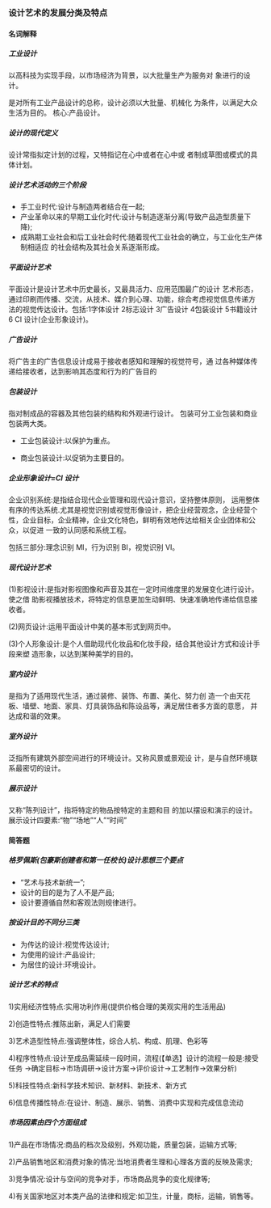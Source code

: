 ### 设计艺术的发展分类及特点

#### 名词解释

##### 工业设计

以高科技为实现手段，以市场经济为背景，以大批量生产为服务对 象进行的设计。

是对所有工业产品设计的总称，设计必须以大批量、机械化 为条件，以满足大众生活为目的。 核心:产品设计。

##### 设计的现代定义

设计常指拟定计划的过程，又特指记在心中或者在心中或 者制成草图或模式的具体计划。

##### 设计艺术活动的三个阶段

* 手工业时代:设计与制造两者结合在一起; 
* 产业革命以来的早期工业化时代:设计与制造逐渐分离\(导致产品造型质量下降\); 
* 成熟期工业社会和后工业社会时代:随着现代工业社会的确立，与工业化生产体制相适应 的社会结构及其社会关系逐渐形成。

##### 平面设计艺术

平面设计是设计艺术中历史最长，又最具活力、应用范围最广的设计 艺术形态，通过印刷而传播、交流，从技术、媒介到心理、功能，综合考虑视觉信息传递方 法的视觉传达设计。包括:1字体设计 2标志设计 3广告设计 4包装设计 5书籍设计 6 CI 设计\(企业形象设计\)。

##### 广告设计

将广告主的广告信息设计成易于接收者感知和理解的视觉符号，通 过各种媒体传递给接收者，达到影响其态度和行为的广告目的

##### 包装设计

指对制成品的容器及其他包装的结构和外观进行设计。 包装可分工业包装和商业包装两大类。

* 工业包装设计:以保护为重点。

* 商业包装设计:以促销为主要目的。

##### 企业形象设计=CI 设计

企业识别系统:是指结合现代企业管理和现代设计意识，坚持整体原则， 运用整体有序的传达系统.尤其是视觉识别或视觉形像设计，把企业经营观念，企业经营个 性，企业目标，企业精神，企业文化特色，鲜明有效地传达给相关企业团体和公众，以促进 一致的认同感和系统工程。

包括三部分:理念识别 MI，行为识别 BI，视觉识别 VI。

##### 现代设计艺术

\(1\)影视设计:是指对影视图像和声音及其在一定时间维度里的发展变化进行设计。使之借 助影视播放技术，将特定的信息更加生动鲜明、快速准确地传递给信息接收者。

\(2\)网页设计:运用平面设计中美的基本形式到网页中。

\(3\)个人形象设计:是个人借助现代化妆品和化妆手段，结合其他设计方式和设计手段来塑 造形象，以达到某种美学的目的。

##### 室内设计

是指为了适用现代生活，通过装修、装饰、布置、美化、努力创 造一个由天花板、墙壁、地面、家具、灯具装饰品和陈设品等，满足居住者多方面的意愿， 并达成和谐的效果。

##### 室外设计

泛指所有建筑外部空间进行的环境设计。又称风景或景观设 计，是与自然环境联系最密切的设计。

##### 展示设计

又称“陈列设计”，指将特定的物品按特定的主题和目 的加以摆设和演示的设计。展示设计四要素:“物”“场地”“人”“时间”

#### 简答题

##### 格罗佩斯\(包豪斯创建者和第一任校长\)设计思想三个要点

* “艺术与技术新统一”;
* 设计的目的是为了人不是产品;
* 设计要遵循自然和客观法则规律进行。

##### 按设计目的不同分三类

* 为传达的设计:视觉传达设计;
* 为使用的设计:产品设计;
* 为居住的设计:环境设计。

##### 设计艺术的特点

1\)实用经济性特点:实用功利作用\(提供价格合理的美观实用的生活用品\)

2\)创造性特点:推陈出新，满足人们需要

3\)艺术造型性特点:强调整体性，综合人机、构成、肌理、色彩等

4\)程序性特点:设计至成品需延续一段时间，流程\(【单选】设计的流程一般是:接受任务 →确定目标→市场调研→设计方案→评价设计→工艺制作→效果分析\)

5\)科技性特点:新科学技术知识、新材料、新技术、新方式

6\)信息传播性特点:在设计、制造、展示、销售、消费中实现和完成信息流动

##### 市场因素由四个方面组成

1\)产品在市场情况:商品的档次及级别，外观功能，质量包装，运输方式等;

2\)产品销售地区和消费对象的情况:当地消费者生理和心理各方面的反映及需求;

3\)竞争情况:设计与空间的竞争对手，市场商品竞争的变化规律等;

4\)有关国家地区对本类产品的法律和规定:如卫生，计量，商标，运输，销售等。

